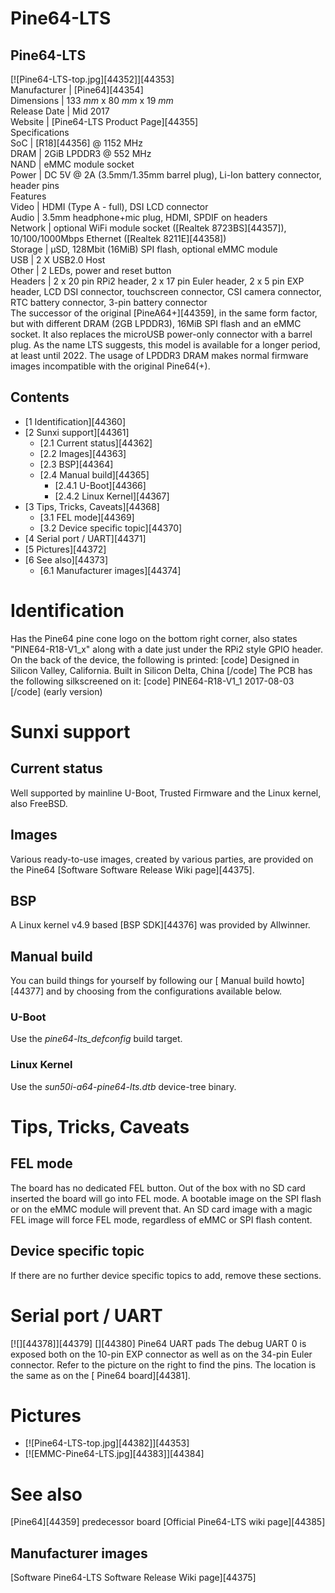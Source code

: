 # Pine64-LTS
Pine64-LTS  
---  
[![Pine64-LTS-top.jpg][44352]][44353]  
Manufacturer |  [Pine64][44354]  
Dimensions |  133 _mm_ x 80 _mm_ x 19 _mm_  
Release Date |  Mid 2017   
Website |  [Pine64-LTS Product Page][44355]  
Specifications   
SoC |  [R18][44356] @ 1152 MHz   
DRAM |  2GiB LPDDR3 @ 552 MHz   
NAND |  eMMC module socket   
Power |  DC 5V @ 2A (3.5mm/1.35mm barrel plug), Li-Ion battery connector, header pins   
Features   
Video |  HDMI (Type A - full), DSI LCD connector   
Audio |  3.5mm headphone+mic plug, HDMI, SPDIF on headers   
Network |  optional WiFi module socket ([Realtek 8723BS][44357]), 10/100/1000Mbps Ethernet ([Realtek 8211E][44358])   
Storage |  µSD, 128Mbit (16MiB) SPI flash, optional eMMC module   
USB |  2 X USB2.0 Host   
Other |  2 LEDs, power and reset button   
Headers |  2 x 20 pin RPi2 header, 2 x 17 pin Euler header, 2 x 5 pin EXP header, LCD DSI connector, touchscreen connector, CSI camera connector, RTC battery connector, 3-pin battery connector   
The successor of the original [PineA64+][44359], in the same form factor, but with different DRAM (2GB LPDDR3), 16MiB SPI flash and an eMMC socket. It also replaces the microUSB power-only connector with a barrel plug. As the name LTS suggests, this model is available for a longer period, at least until 2022. The usage of LPDDR3 DRAM makes normal firmware images incompatible with the original Pine64(+). 
## Contents
  * [1 Identification][44360]
  * [2 Sunxi support][44361]
    * [2.1 Current status][44362]
    * [2.2 Images][44363]
    * [2.3 BSP][44364]
    * [2.4 Manual build][44365]
      * [2.4.1 U-Boot][44366]
      * [2.4.2 Linux Kernel][44367]
  * [3 Tips, Tricks, Caveats][44368]
    * [3.1 FEL mode][44369]
    * [3.2 Device specific topic][44370]
  * [4 Serial port / UART][44371]
  * [5 Pictures][44372]
  * [6 See also][44373]
    * [6.1 Manufacturer images][44374]

# Identification
Has the Pine64 pine cone logo on the bottom right corner, also states "PINE64-R18-V1_x" along with a date just under the RPi2 style GPIO header. 
On the back of the device, the following is printed: 
[code] 
    Designed in Silicon Valley, California.
    Built in Silicon Delta, China
[/code]
The PCB has the following silkscreened on it: 
[code] 
    PINE64-R18-V1_1
    2017-08-03
[/code]
(early version) 
# Sunxi support
## Current status
Well supported by mainline U-Boot, Trusted Firmware and the Linux kernel, also FreeBSD. 
## Images
Various ready-to-use images, created by various parties, are provided on the Pine64 [Software Software Release Wiki page][44375]. 
## BSP
A Linux kernel v4.9 based [BSP SDK][44376] was provided by Allwinner. 
## Manual build
You can build things for yourself by following our [ Manual build howto][44377] and by choosing from the configurations available below. 
### U-Boot
Use the _pine64-lts_defconfig_ build target. 
### Linux Kernel
Use the _sun50i-a64-pine64-lts.dtb_ device-tree binary. 
# Tips, Tricks, Caveats
## FEL mode
The board has no dedicated FEL button. Out of the box with no SD card inserted the board will go into FEL mode. A bootable image on the SPI flash or on the eMMC module will prevent that. An SD card image with a magic FEL image will force FEL mode, regardless of eMMC or SPI flash content. 
## Device specific topic
If there are no further device specific topics to add, remove these sections.
# Serial port / UART
[![][44378]][44379]
[][44380]
Pine64 UART pads
The debug UART 0 is exposed both on the 10-pin EXP connector as well as on the 34-pin Euler connector. Refer to the picture on the right to find the pins. The location is the same as on the [ Pine64 board][44381]. 
# Pictures
  * [![Pine64-LTS-top.jpg][44382]][44353]
  * [![EMMC-Pine64-LTS.jpg][44383]][44384]

# See also
[Pine64][44359] predecessor board 
[Official Pine64-LTS wiki page][44385]
## Manufacturer images
[Software Pine64-LTS Software Release Wiki page][44375]
